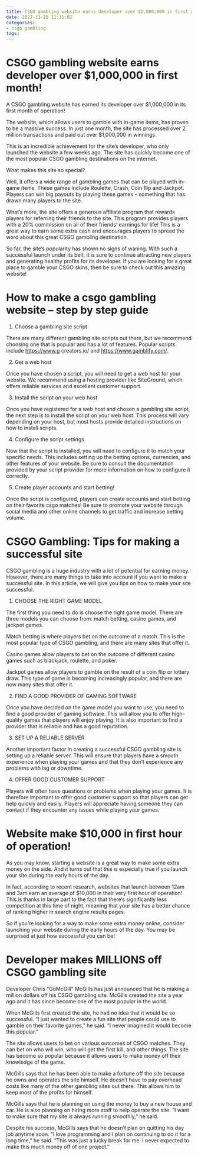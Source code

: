 ```yaml
---
title: CSGO gambling website earns developer over $1,000,000 in first month!
date: 2022-11-28 11:31:02
categories:
- csgo gambling
tags:
---
```



#  CSGO gambling website earns developer over $1,000,000 in first month!

A CSGO gambling website has earned its developer over $1,000,000 in its first month of operation!

The website, which allows users to gamble with in-game items, has proven to be a massive success. In just one month, the site has processed over 2 million transactions and paid out over $1,000,000 in winnings.

This is an incredible achievement for the site’s developer, who only launched the website a few weeks ago. The site has quickly become one of the most popular CSGO gambling destinations on the internet.

What makes this site so special?

Well, it offers a wide range of gambling games that can be played with in-game items. These games include Roulette, Crash, Coin flip and Jackpot. Players can win big payouts by playing these games – something that has drawn many players to the site.

What’s more, the site offers a generous affiliate program that rewards players for referring their friends to the site. This program provides players with a 20% commission on all of their friends’ earnings for life! This is a great way to earn some extra cash and encourages players to spread the word about this great CSGO gambling destination.

So far, the site’s popularity has shown no signs of waning. With such a successful launch under its belt, it is sure to continue attracting new players and generating healthy profits for its developer. If you are looking for a great place to gamble your CSGO skins, then be sure to check out this amazing website!

#  How to make a csgo gambling website – step by step guide

1. Choose a gambling site script

There are many different gambling site scripts out there, but we recommend choosing one that is popular and has a lot of features. Popular scripts include https://www.g creators.io/ and https://www.gamblify.com/.

2. Get a web host

Once you have chosen a script, you will need to get a web host for your website. We recommend using a hosting provider like SiteGround, which offers reliable services and excellent customer support.

3. Install the script on your web host

Once you have registered for a web host and chosen a gambling site script, the next step is to install the script on your web host. This process will vary depending on your host, but most hosts provide detailed instructions on how to install scripts.

4. Configure the script settings

Now that the script is installed, you will need to configure it to match your specific needs. This includes setting up the betting options, currencies, and other features of your website. Be sure to consult the documentation provided by your script provider for more information on how to configure it correctly.

5. Create player accounts and start betting!

Once the script is configured, players can create accounts and start betting on their favorite csgo matches! Be sure to promote your website through social media and other online channels to get traffic and increase betting volume.

#  CSGO Gambling: Tips for making a successful site 

CSGO gambling is a huge industry with a lot of potential for earning money. However, there are many things to take into account if you want to make a successful site. In this article, we will give you tips on how to make your site successful.

1. CHOOSE THE RIGHT GAME MODEL

The first thing you need to do is choose the right game model. There are three models you can choose from: match betting, casino games, and jackpot games.

Match betting is where players bet on the outcome of a match. This is the most popular type of CSGO gambling, and there are many sites that offer it.

Casino games allow players to bet on the outcome of different casino games such as blackjack, roulette, and poker.

Jackpot games allow players to gamble on the result of a coin flip or lottery draw. This type of game is becoming increasingly popular, and there are now many sites that offer it.

2. FIND A GOOD PROVIDER OF GAMING SOFTWARE

Once you have decided on the game model you want to use, you need to find a good provider of gaming software. This will allow you to offer high-quality games that players will enjoy playing. It is also important to find a provider that is reliable and has a good reputation.

3. SET UP A RELIABLE SERVER 

Another important factor in creating a successful CSGO gambling site is setting up a reliable server. This will ensure that players have a smooth experience when playing your games and that they don’t experience any problems with lag or downtime.

4. OFFER GOOD CUSTOMER SUPPORT 

Players will often have questions or problems when playing your games. It is therefore important to offer good customer support so that players can get help quickly and easily. Players will appreciate having someone they can contact if they encounter any issues while playing your games.

#  Website make $10,000 in first hour of operation!

As you may know, starting a website is a great way to make some extra money on the side. And it turns out that this is especially true if you launch your site during the early hours of the day.

In fact, according to recent research, websites that launch between 12am and 3am earn an average of $10,000 in their very first hour of operation! This is thanks in large part to the fact that there’s significantly less competition at this time of night, meaning that your site has a better chance of ranking higher in search engine results pages.

So if you’re looking for a way to make some extra money online, consider launching your website during the early hours of the day. You may be surprised at just how successful you can be!

#  Developer makes MILLIONS off CSGO gambling site

Developer Chris “GoMcGill” McGills has just announced that he is making a million dollars off his CSGO gambling site. McGills created the site a year ago and it has since become one of the most popular in the world.

When McGills first created the site, he had no idea that it would be so successful. “I just wanted to create a fun site that people could use to gamble on their favorite games,” he said. “I never imagined it would become this popular.”

The site allows users to bet on various outcomes of CSGO matches. They can bet on who will win, who will get the first kill, and other things. The site has become so popular because it allows users to make money off their knowledge of the game.

 McGills says that he has been able to make a fortune off the site because he owns and operates the site himself. He doesn’t have to pay overhead costs like many of the other gambling sites out there. This allows him to keep most of the profits for himself.

McGills says that he is planning on using the money to buy a new house and car. He is also planning on hiring more staff to help operate the site. “I want to make sure that my site is always running smoothly,” he said.

Despite his success, McGills says that he doesn’t plan on quitting his day job anytime soon. “I love programming and I plan on continuing to do it for a long time,” he said. “This was just a lucky break for me. I never expected to make this much money off of one project.”